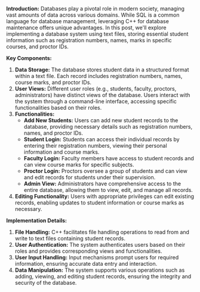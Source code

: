 **Introduction:**
Databases play a pivotal role in modern society, managing vast amounts of data across various domains. While SQL is a common language for database management, leveraging C++ for database maintenance offers unique advantages. In this post, we'll explore implementing a database system using text files, storing essential student information such as registration numbers, names, marks in specific courses, and proctor IDs.

**Key Components:**
1. **Data Storage:** The database stores student data in a structured format within a text file. Each record includes registration numbers, names, course marks, and proctor IDs.
2. **User Views:** Different user roles (e.g., students, faculty, proctors, administrators) have distinct views of the database. Users interact with the system through a command-line interface, accessing specific functionalities based on their roles.
3. **Functionalities:**
   - **Add New Students:** Users can add new student records to the database, providing necessary details such as registration numbers, names, and proctor IDs.
   - **Student Login:** Students can access their individual records by entering their registration numbers, viewing their personal information and course marks.
   - **Faculty Login:** Faculty members have access to student records and can view course marks for specific subjects.
   - **Proctor Login:** Proctors oversee a group of students and can view and edit records for students under their supervision.
   - **Admin View:** Administrators have comprehensive access to the entire database, allowing them to view, edit, and manage all records.
4. **Editing Functionality:** Users with appropriate privileges can edit existing records, enabling updates to student information or course marks as necessary.

**Implementation Details:**
1. **File Handling:** C++ facilitates file handling operations to read from and write to text files containing student records.
2. **User Authentication:** The system authenticates users based on their roles and provides corresponding views and functionalities.
3. **User Input Handling:** Input mechanisms prompt users for required information, ensuring accurate data entry and interaction.
4. **Data Manipulation:** The system supports various operations such as adding, viewing, and editing student records, ensuring the integrity and security of the database.
